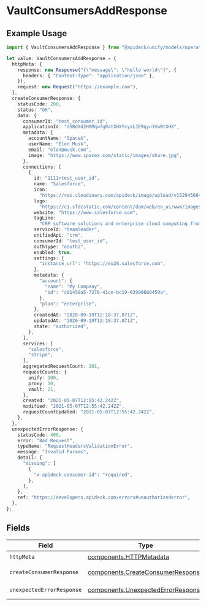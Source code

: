 # VaultConsumersAddResponse

## Example Usage

```typescript
import { VaultConsumersAddResponse } from "@apideck/unify/models/operations";

let value: VaultConsumersAddResponse = {
  httpMeta: {
    response: new Response("{\"message\": \"hello world\"}", {
      headers: { "Content-Type": "application/json" },
    }),
    request: new Request("https://example.com"),
  },
  createConsumerResponse: {
    statusCode: 200,
    status: "OK",
    data: {
      consumerId: "test_consumer_id",
      applicationId: "dSBdXd2H6Mqwfg0atXHXYcysLJE9qyn1VwBtXHX",
      metadata: {
        accountName: "SpaceX",
        userName: "Elon Musk",
        email: "elon@musk.com",
        image: "https://www.spacex.com/static/images/share.jpg",
      },
      connections: [
        {
          id: "1111+test_user_id",
          name: "Salesforce",
          icon:
            "https://res.cloudinary.com/apideck/image/upload/v1529456047/catalog/salesforce/icon128x128.png",
          logo:
            "https://c1.sfdcstatic.com/content/dam/web/en_us/www/images/home/logo-salesforce-m.svg",
          website: "https://www.salesforce.com",
          tagLine:
            "CRM software solutions and enterprise cloud computing from Salesforce, the leader in customer relationship management (CRM) and PaaS. Free 30 day trial.",
          serviceId: "teamleader",
          unifiedApi: "crm",
          consumerId: "test_user_id",
          authType: "oauth2",
          enabled: true,
          settings: {
            "instance_url": "https://eu28.salesforce.com",
          },
          metadata: {
            "account": {
              "name": "My Company",
              "id": "c01458a5-7276-41ce-bc19-639906b0450a",
            },
            "plan": "enterprise",
          },
          createdAt: "2020-09-19T12:18:37.071Z",
          updatedAt: "2020-09-19T12:18:37.071Z",
          state: "authorized",
        },
      ],
      services: [
        "salesforce",
        "stripe",
      ],
      aggregatedRequestCount: 101,
      requestCounts: {
        unify: 100,
        proxy: 10,
        vault: 21,
      },
      created: "2021-05-07T12:55:42.242Z",
      modified: "2021-05-07T12:55:42.242Z",
      requestCountUpdated: "2021-05-07T12:55:42.242Z",
    },
  },
  unexpectedErrorResponse: {
    statusCode: 400,
    error: "Bad Request",
    typeName: "RequestHeadersValidationError",
    message: "Invalid Params",
    detail: {
      "missing": [
        {
          "x-apideck-consumer-id": "required",
        },
      ],
    },
    ref: "https://developers.apideck.com/errors#unauthorizederror",
  },
};
```

## Fields

| Field                                                                                    | Type                                                                                     | Required                                                                                 | Description                                                                              |
| ---------------------------------------------------------------------------------------- | ---------------------------------------------------------------------------------------- | ---------------------------------------------------------------------------------------- | ---------------------------------------------------------------------------------------- |
| `httpMeta`                                                                               | [components.HTTPMetadata](../../models/components/httpmetadata.md)                       | :heavy_check_mark:                                                                       | N/A                                                                                      |
| `createConsumerResponse`                                                                 | [components.CreateConsumerResponse](../../models/components/createconsumerresponse.md)   | :heavy_minus_sign:                                                                       | Consumer created                                                                         |
| `unexpectedErrorResponse`                                                                | [components.UnexpectedErrorResponse](../../models/components/unexpectederrorresponse.md) | :heavy_minus_sign:                                                                       | Unexpected error                                                                         |